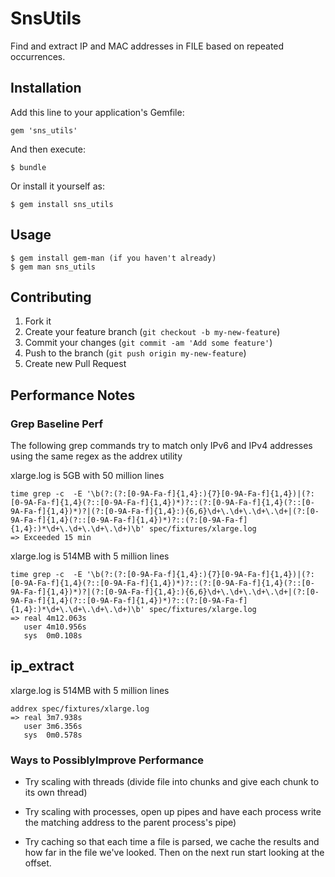 # SnsUtils

Find and extract IP and MAC addresses in FILE based on repeated occurrences.

## Installation

Add this line to your application's Gemfile:

    gem 'sns_utils'

And then execute:

    $ bundle

Or install it yourself as:

    $ gem install sns_utils

## Usage
    $ gem install gem-man (if you haven't already)
    $ gem man sns_utils

## Contributing

1. Fork it
2. Create your feature branch (`git checkout -b my-new-feature`)
3. Commit your changes (`git commit -am 'Add some feature'`)
4. Push to the branch (`git push origin my-new-feature`)
5. Create new Pull Request


## Performance Notes

### Grep Baseline Perf

The following grep commands try to match only IPv6 and IPv4 addresses using the
same regex as the addrex utility

xlarge.log is 5GB with 50 million lines

    time grep -c  -E '\b(?:(?:[0-9A-Fa-f]{1,4}:){7}[0-9A-Fa-f]{1,4})|(?:[0-9A-Fa-f]{1,4}(?::[0-9A-Fa-f]{1,4})*)?::(?:[0-9A-Fa-f]{1,4}(?::[0-9A-Fa-f]{1,4})*)?|(?:[0-9A-Fa-f]{1,4}:){6,6}\d+\.\d+\.\d+\.\d+|(?:[0-9A-Fa-f]{1,4}(?::[0-9A-Fa-f]{1,4})*)?::(?:[0-9A-Fa-f]{1,4}:)*\d+\.\d+\.\d+\.\d+)\b' spec/fixtures/xlarge.log
    => Exceeded 15 min


xlarge.log is 514MB with 5 million lines

    time grep -c  -E '\b(?:(?:[0-9A-Fa-f]{1,4}:){7}[0-9A-Fa-f]{1,4})|(?:[0-9A-Fa-f]{1,4}(?::[0-9A-Fa-f]{1,4})*)?::(?:[0-9A-Fa-f]{1,4}(?::[0-9A-Fa-f]{1,4})*)?|(?:[0-9A-Fa-f]{1,4}:){6,6}\d+\.\d+\.\d+\.\d+|(?:[0-9A-Fa-f]{1,4}(?::[0-9A-Fa-f]{1,4})*)?::(?:[0-9A-Fa-f]{1,4}:)*\d+\.\d+\.\d+\.\d+)\b' spec/fixtures/xlarge.log
    => real 4m12.063s
       user 4m10.956s
       sys  0m0.108s

## ip_extract

xlarge.log is 514MB with 5 million lines

    addrex spec/fixtures/xlarge.log
    => real 3m7.938s
       user 3m6.356s
       sys  0m0.578s


### Ways to PossiblyImprove Performance

* Try scaling with threads (divide file into chunks and give each chunk to
  its own thread)

* Try scaling with processes, open up pipes and have each process write
  the matching address to the parent process's pipe)

* Try caching so that each time a file is parsed, we cache the results and
  how far in the file we've looked.  Then on the next run start looking at
  the offset.
